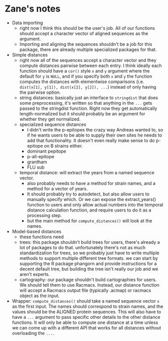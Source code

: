 # Zane's notes

* Data importing
  - right now I think this should be the user's job. All of our functions should
  accept a character vector of aligned sequences as the argument.
  - Importing and aligning the sequences shouldn't be a job for this package,
  there are already multiple specialized packages for that.
* Simple distances
  - right now all of the sequences accept a character vector and they compute
  distances pairwise between each entry. I think ideally each function should
  have a `cor()` style `x` and `y` argument where the default for `y` is `NULL`,
  and if you specify both `x` and `y` the function computes the distances with
  elementwise comparisons (i.e. `dist(x[1], y[1]), dist(x[2], y[2]), ...`)
  instead of only having the pairwise option.
  - string distances: basically just an interface to `stringdist` that does
  some preprocessing, it's written so that anything in the `...` gets passed
  to the stringdist function. Right now they get automatically length-normalized
  but it should probably be an argument for whether they get normalized.
  - specialized sequence distances
     * I didn't write the p-epitopes the crazy way Andreas wanted to, so if he
     wants users to be able to supply their own sites he needs to add
     that functionality. It doesn't even really make sense to do
     p-epitope on B strains either.
     * dominant pepitope
     * p-all-epitope
     * grantham
     * FLU sub
  - temporal distance: will extract the years from a named sequence vector.
    * also probably needs to have a method for strain names, and a method
  for a vector of years.
    * It should probably try to autodetect, but also
  allow users to manually specify which. Or we can expose the extract_years()
  function to users and only allow actual numbers into the temporal distance
  calculation function, and require users to do it as a processing step.
    * but the main method for `compute_distances()` will look at the names.
* Model-based distances
  - these functions need
  - trees: this package shouldn't build trees for users, there's already a lot
  of packages to do that. unfortunately there's not as much standardization
  for trees, so we probably just have to write multiple methods to support
  multiple different tree formats. we can start by supporting the R package
  phangorn and provide instructions for a decent default tree, but building the
  tree isn't really our job and we aren't experts.
  - cartography: our package shouldn't build cartographies for users. We should
  tell them to use Racmacs. Instead, our distance function will accept a
  Racmacs output file (typically .acmap) or racmacs object as the input.
* Wrapper: `compute_distances()` should take a named sequence vector `x` as the
first input. The names should correspond to strain names, and the values should
be the ALIGNED protein sequences. This will also have to have a `...` argument
to pass specific other details to the other distance functions. It will only
be able to compute one distance at a time unless we can come up with a different
API that works for all distances without overloading the `...`.
